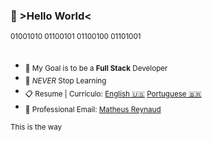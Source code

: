 ### 👾 >Hello World<

<sub>01001010 01100101 01100100 01101001</sub>
 
  
##    
-  <sub>🎯 My Goal is to be a **Full Stack** Developer</sub>
-  <sub>🌱 _NEVER_ Stop Learning</sub>
-  <sub>📋 Resume | Currículo: <a href="https://docs.google.com/document/d/15pltg3_aXor6Jcl5zcq6mpJBJSBc3C-em746yp5HwwQ/edit?usp=sharing">English 🇺🇸</a> <a href="https://docs.google.com/document/d/1A3wFEjMTIZlAgA0WgoTYXd2lcbJdKc0GXyH6PQNTiEw/edit?usp=sharing">Portuguese 🇧🇷</a></sub>
-  <sub>📧 Professional Email: <a href="mailto:mathruxz@gmail.com">Matheus Reynaud</a></sub>

<sub>This is the way</sub>
